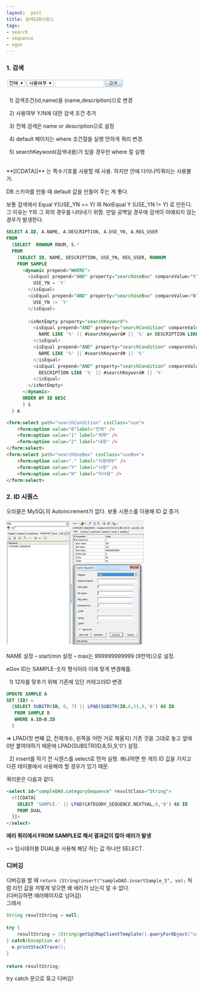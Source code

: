 ```yaml
---
layout:  post
title: 검색&ID시퀀스
tags:
- search
- sequence
- egov
---
```



### 1. 검색

![](/assets/img/egov_search.jpg)

&nbsp; 1) 검색조건(id,name)을 (name,description)으로 변경

&nbsp; 2) 사용여부 Y/N에 대한 검색 조건 추가

&nbsp; 3) 전체 검색은 name or description으로 설정

&nbsp; 4) default 페이지는 where 조건절을 실행 안하게 쿼리 변경.

&nbsp; 5) searchKeyword(검색내용)가 있을 경우만 where 절 실행

<br>
**[[CDATA]]** 는 특수기호를 사용할 때 사용. 하지만 안에 다이나믹쿼리는 사용불가.

DB 스키마를 만들 때 default 값을 만들어 주는 게 좋다.

보통 검색에서 Equal Y(USE_YN == Y) 와 NotEqual Y (USE_YN != Y) 로 만든다.
그 이유는 Y와 그 외의 경우를 나타내기 위함. 만일 공백일 경우에 검색이 아예되지 않는 경우가 발생한다.

```sql
SELECT A.ID, A.NAME, A.DESCRIPTION, A.USE_YN, A.REG_USER
FROM
  (SELECT  ROWNUM RNUM, S.*
  FROM
    (SELECT ID, NAME, DESCRIPTION, USE_YN, REG_USER, ROWNUM
    FROM SAMPLE
	  <dynamic prepend="WHERE">
	    <isEqual prepend="AND" property="searchUseBox" compareValue="Y">
	      USE_YN = 'Y'
	    </isEqual>
	    <isEqual prepend="AND" property="searchUseBox" compareValue="N">
	      USE_YN != 'Y'
	    </isEqual>

	    <isNotEmpty property="searchKeyword">
	      <isEqual prepend="AND" property="searchCondition" compareValue="0">
	        NAME LIKE '%' || #searchKeyword# || '%' or DESCRIPTION LIKE '%' || #searchKeyword# || '%'
	      </isEqual>
	      <isEqual prepend="AND" property="searchCondition" compareValue="1">
	        NAME LIKE '%' || #searchKeyword# || '%'
	      </isEqual>
	      <isEqual prepend="AND" property="searchCondition" compareValue="2">
	        DESCRIPTION LIKE '%' || #searchKeyword# || '%'
	      </isEqual>
	    </isNotEmpty>
	  </dynamic>
	  ORDER BY ID DESC
	  ) S
  ) A
```

```html
<form:select path="searchCondition" cssClass="use">
	<form:option value="0"label="전체" />
	<form:option value="1" label="제목" />
	<form:option value="2" label="내용" />
</form:select>
<form:select path="searchUseBox" cssClass="useBox">
	<form:option value="." label="사용여부" />
	<form:option value="Y" label="사용" />
	<form:option value="N" label="미사용" />
</form:select>

```


### 2. ID 시퀀스
오라클은 MySQL의 Autoincrement가 없다. 보통 시퀀스를 이용해 ID 값 증가.

![](/assets/img/sequence.jpg)

NAME 설정 – start/min 설정 – max는 999999999999 (9천억)으로 설정.

eGov ID는 SAMPLE-숫자 형식이라 이에 맞게 변경해줌.

&nbsp; 1) 12자를 맞추기 위해 기존에 있던 카테고리ID 변경

```sql
UPDATE SAMPLE A
SET (ID) =
  (SELECT SUBSTR(ID, 0, 7) || LPAD(SUBSTR(ID,8,5),9,'0') AS ID 
   FROM SAMPLE B
   WHERE A.ID=B.ID
  )
```
=> LPAD(첫 번째 값, 전체개수, 왼쪽을 어떤 거로 채울지)
   기존 것을 그대로 놓고 앞에 0만 붙여야하기 때문에 LPAD(SUBSTR(ID,8,5),9,'0') 설정.

&nbsp; 2) insert를 하기 전 시퀀스를 select로 먼저 실행. 왜냐하면 한 개의 ID 값을 가지고 다른 테이블에서 사용해야 할 경우가 있기 때문.

쿼리문은 다음과 같다.
```sql
<select id="sampleDAO.categorySequence" resultClass="String">
  <![CDATA[
    SELECT 'SAMPLE-' || LPAD(CATEGORY_SEQUENCE.NEXTVAL,9,'0') AS ID 
    FROM DUAL
  ]]>
</select>
```

**에러 쿼리에서 FROM SAMPLE로 해서 결과값이 많아 에러가 발생**



=> 임시테이블 DUAL을 사용해 해당 하는 값 하나만 SELECT.

### 디버깅
디버깅을 할 때 `return (String)insert("sampleDAO.insertSample_S", vo);`
처럼 리턴 값을 저렇게 넣으면 왜 에러가 났는지 알 수 없다.  
(디버깅하면 에러페이지로 넘어감)  
그래서

```java
String resultString = null;

try {
    resultString = (String)getSqlMapClientTemplate().queryForObject("sampleDAO.categorySequence");
} catch(Exception e) {
  e.printStackTrace();
}

return resultString;
```

try catch 문으로 묶고 디버깅!